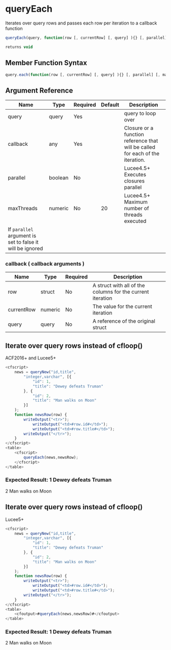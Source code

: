 # queryEach

Iterates over query rows and passes each row per iteration to a callback function

```javascript
queryEach(query, function(row [, currentRow] [, query] ){} [, parallel] [, maxThreads])
```

```javascript
returns void
```

## Member Function Syntax

```javascript
query.each(function(row [, currentRow] [, query] ){} [, parallel] [, maxThreads])
```

## Argument Reference

| Name | Type | Required | Default | Description |
| --- | --- | --- | --- | --- |
| query | query | Yes |  | query to loop over |
| callback | any | Yes |  | Closure or a function reference that will be called for each of the iteration. |
| parallel | boolean | No |  | Lucee4.5+ Executes closures parallel |
| maxThreads | numeric | No | 20 | Lucee4.5+ Maximum number of threads executed
If `parallel` argument is set to false it will be ignored |

### callback ( callback arguments )
| Name | Type | Required | Description |
| --- | --- | --- | --- |
| row | struct | No | A struct with all of the columns for the current iteration
| currentRow | numeric | No | The value for the current iteration
| query | query | No | A reference of the original struct

## Iterate over query rows instead of cfloop()

ACF2016+ and Lucee5+

```javascript
<cfscript>
    news = queryNew("id,title",
    	"integer,varchar", [{
    		"id": 1,
    		"title": "Dewey defeats Truman"
    	}, {
    		"id": 2,
    		"title": "Man walks on Moon"
    	}]
    );
    function newsRow(row) {
        writeOutput("<tr>");
            writeOutput("<td>#row.id#</td>");
            writeOutput("<td>#row.title#</td>");
        writeOutput("</tr>");
    }
</cfscript>
<table>
    <cfscript>
        queryEach(news,newsRow);
    </cfscript>
</table>
```

### Expected Result: 1 Dewey defeats Truman
2 Man walks on Moon

## Iterate over query rows instead of cfloop()

Lucee5+

```javascript
<cfscript>
    news = queryNew("id,title",
    	"integer,varchar", [{
    		"id": 1,
    		"title": "Dewey defeats Truman"
    	}, {
    		"id": 2,
    		"title": "Man walks on Moon"
    	}]
    );
    function newsRow(row) {
        writeOutput("<tr>");
            writeOutput("<td>#row.id#</td>");
            writeOutput("<td>#row.title#</td>");
        writeOutput("</tr>");
    }
</cfscript>
<table>
    <cfoutput>#queryEach(news,newsRow)#</cfoutput>
</table>
```

### Expected Result: 1 Dewey defeats Truman
2 Man walks on Moon
